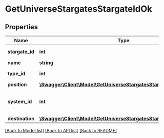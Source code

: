 # GetUniverseStargatesStargateIdOk

## Properties
Name | Type | Description | Notes
------------ | ------------- | ------------- | -------------
**stargate_id** | **int** | stargate_id integer | 
**name** | **string** | name string | 
**type_id** | **int** | type_id integer | 
**position** | [**\Swagger\Client\Model\GetUniverseStargatesStargateIdOkPosition**](GetUniverseStargatesStargateIdOkPosition.md) |  | [optional] 
**system_id** | **int** | The solar system this stargate is in | 
**destination** | [**\Swagger\Client\Model\GetUniverseStargatesStargateIdOkDestination**](GetUniverseStargatesStargateIdOkDestination.md) |  | [optional] 

[[Back to Model list]](../README.md#documentation-for-models) [[Back to API list]](../README.md#documentation-for-api-endpoints) [[Back to README]](../README.md)


